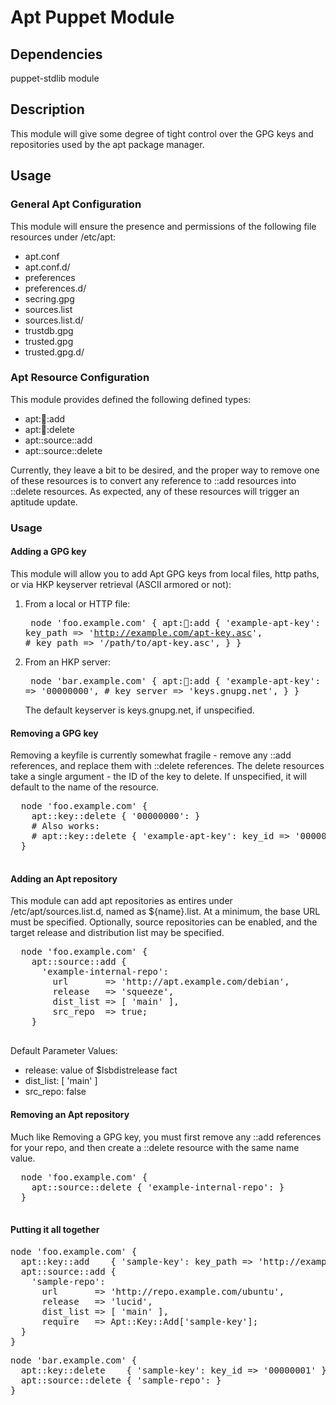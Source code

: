 Apt Puppet Module
=================

Dependencies
------------
puppet-stdlib module

Description
-----------
This module will give some degree of tight control over the GPG keys and 
repositories used by the apt package manager.

Usage
-----

### General Apt Configuration
This module will ensure the presence and permissions of the following file 
resources under /etc/apt:

  * apt.conf
  * apt.conf.d/
  * preferences
  * preferences.d/
  * secring.gpg
  * sources.list
  * sources.list.d/
  * trustdb.gpg
  * trusted.gpg
  * trusted.gpg.d/

### Apt Resource Configuration
This module provides defined the following defined types:

  * apt::key::add
  * apt::key::delete
  * apt::source::add
  * apt::source::delete

Currently, they leave a bit to be desired, and the proper way to remove one 
of these resources is to convert any reference to ::add resources into ::delete
 resources. As expected, any of these resources will trigger an aptitude update.

### Usage

#### Adding a GPG key
This module will allow you to add Apt GPG keys from local files, http paths, 
or via HKP keyserver retrieval (ASCII armored or not):

  1) From a local or HTTP file:
    <pre>
    node 'foo.example.com' {
      apt::key::add {
        'example-apt-key':
          key_path => 'http://example.com/apt-key.asc',
          # key_path => '/path/to/apt-key.asc',
      }
    }
    </pre>
  2) From an HKP server:
    <pre>
    node 'bar.example.com' {
      apt::key::add {
        'example-apt-key':
          key_id     => '00000000',
          # key_server => 'keys.gnupg.net',
      }
    }
    </pre>
    The default keyserver is keys.gnupg.net, if unspecified.

#### Removing a GPG key
Removing a keyfile is currently somewhat fragile - remove any ::add references,
 and replace them with ::delete references. The delete resources take a single 
 argument - the ID of the key to delete. If unspecified, it will default to the 
 name of the resource.
  <pre>
  node 'foo.example.com' {
    apt::key::delete { '00000000': }
    # Also works:
    # apt::key::delete { 'example-apt-key': key_id => '00000000' }
  }
  </pre>

#### Adding an Apt repository
This module can add apt repositories as entires under /etc/apt/sources.list.d, 
named as ${name}.list. At a minimum, the base URL must be specified. Optionally,
 source repositories can be enabled, and the target release and distribution 
 list may be specified.
  <pre>
  node 'foo.example.com' {
    apt::source::add {
      'example-internal-repo':
        url       => 'http://apt.example.com/debian',
        release   => 'squeeze',
        dist_list => [ 'main' ],
        src_repo  => true;
    }
  </pre>
Default Parameter Values:

  * release:   value of $lsbdistrelease fact
  * dist_list: [ 'main' ]
  * src_repo:  false

#### Removing an Apt repository
Much like Removing a GPG key, you must first remove any ::add references for your repo, and then create a ::delete resource with the same name value.
  <pre>
  node 'foo.example.com' {
    apt::source::delete { 'example-internal-repo': }
  }
  </pre>

#### Putting it all together
<pre>
node 'foo.example.com' {
  apt::key::add    { 'sample-key': key_path => 'http://example.com/sample-key.asc' }
  apt::source::add {
    'sample-repo':
      url       => 'http://repo.example.com/ubuntu',
      release   => 'lucid',
      dist_list => [ 'main' ],
      require   => Apt::Key::Add['sample-key'];
  }
}
</pre>

<pre>
node 'bar.example.com' {
  apt::key::delete    { 'sample-key': key_id => '00000001' }
  apt::source::delete { 'sample-repo': }
}
</pre>
